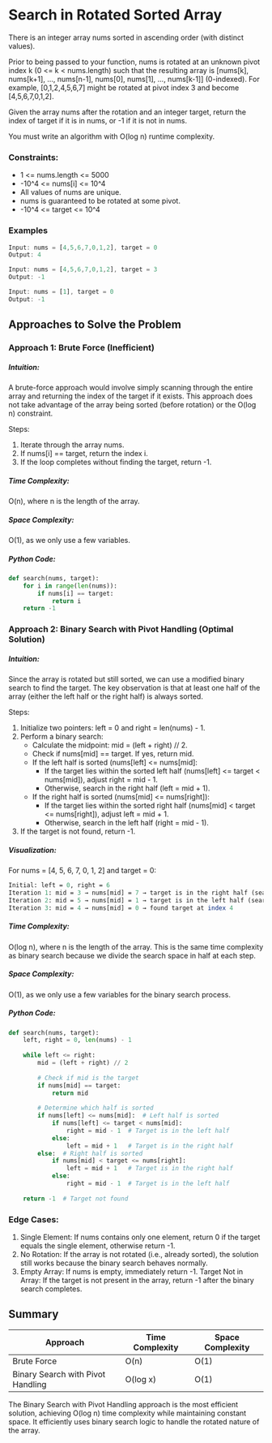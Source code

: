 # Search in Rotated Sorted Array
There is an integer array nums sorted in ascending order (with distinct values).

Prior to being passed to your function, nums is rotated at an unknown pivot index k (0 <= k < nums.length) such that the resulting array is [nums[k], nums[k+1], ..., nums[n-1], nums[0], nums[1], ..., nums[k-1]] (0-indexed). For example, [0,1,2,4,5,6,7] might be rotated at pivot index 3 and become [4,5,6,7,0,1,2].

Given the array nums after the rotation and an integer target, return the index of target if it is in nums, or -1 if it is not in nums.

You must write an algorithm with O(log n) runtime complexity.

### Constraints:
- 1 <= nums.length <= 5000
- -10^4 <= nums[i] <= 10^4
- All values of nums are unique.
- nums is guaranteed to be rotated at some pivot.
- -10^4 <= target <= 10^4

### Examples
```javascript
Input: nums = [4,5,6,7,0,1,2], target = 0
Output: 4

Input: nums = [4,5,6,7,0,1,2], target = 3
Output: -1

Input: nums = [1], target = 0
Output: -1
```

## Approaches to Solve the Problem
### Approach 1: Brute Force (Inefficient)
##### Intuition:
A brute-force approach would involve simply scanning through the entire array and returning the index of the target if it exists. This approach does not take advantage of the array being sorted (before rotation) or the O(log n) constraint.

Steps:
1. Iterate through the array nums.
2. If nums[i] == target, return the index i.
3. If the loop completes without finding the target, return -1.
##### Time Complexity:
O(n), where n is the length of the array.
##### Space Complexity:
O(1), as we only use a few variables.
##### Python Code:
```python
def search(nums, target):
    for i in range(len(nums)):
        if nums[i] == target:
            return i
    return -1
```
### Approach 2: Binary Search with Pivot Handling (Optimal Solution)
##### Intuition: 
Since the array is rotated but still sorted, we can use a modified binary search to find the target. The key observation is that at least one half of the array (either the left half or the right half) is always sorted.

Steps:
1. Initialize two pointers: left = 0 and right = len(nums) - 1.
2. Perform a binary search:
   - Calculate the midpoint: mid = (left + right) // 2.
   - Check if nums[mid] == target. If yes, return mid.
   - If the left half is sorted (nums[left] <= nums[mid]:
     - If the target lies within the sorted left half (nums[left] <= target < nums[mid]), adjust right = mid - 1.
     - Otherwise, search in the right half (left = mid + 1).
   - If the right half is sorted (nums[mid] <= nums[right]):
     - If the target lies within the sorted right half (nums[mid] < target <= nums[right]), adjust left = mid + 1.
     - Otherwise, search in the left half (right = mid - 1).
3. If the target is not found, return -1.
##### Visualization:
For nums = [4, 5, 6, 7, 0, 1, 2] and target = 0:

```perl
Initial: left = 0, right = 6
Iteration 1: mid = 3 → nums[mid] = 7 → target is in the right half (search in [0, 1, 2])
Iteration 2: mid = 5 → nums[mid] = 1 → target is in the left half (search in [0, 0])
Iteration 3: mid = 4 → nums[mid] = 0 → found target at index 4
```
##### Time Complexity:
O(log n), where n is the length of the array. This is the same time complexity as binary search because we divide the search space in half at each step.
##### Space Complexity:
O(1), as we only use a few variables for the binary search process.
##### Python Code:
```python
def search(nums, target):
    left, right = 0, len(nums) - 1
    
    while left <= right:
        mid = (left + right) // 2
        
        # Check if mid is the target
        if nums[mid] == target:
            return mid
        
        # Determine which half is sorted
        if nums[left] <= nums[mid]:  # Left half is sorted
            if nums[left] <= target < nums[mid]:
                right = mid - 1  # Target is in the left half
            else:
                left = mid + 1   # Target is in the right half
        else:  # Right half is sorted
            if nums[mid] < target <= nums[right]:
                left = mid + 1   # Target is in the right half
            else:
                right = mid - 1  # Target is in the left half
    
    return -1  # Target not found
```
### Edge Cases:
1. Single Element: If nums contains only one element, return 0 if the target equals the single element, otherwise return -1.
2. No Rotation: If the array is not rotated (i.e., already sorted), the solution still works because the binary search behaves normally.
3. Empty Array: If nums is empty, immediately return -1.
Target Not in Array: If the target is not present in the array, return -1 after the binary search completes.
## Summary

| Approach                         | Time Complexity | Space Complexity |
|-----------------------------------|-----------------|------------------|
| Brute Force                    | O(n)      | O(1)             |
| Binary Search with Pivot Handling	                          | 	O(log x)            | O(1)             |

The Binary Search with Pivot Handling approach is the most efficient solution, achieving O(log n) time complexity while maintaining constant space. It efficiently uses binary search logic to handle the rotated nature of the array.